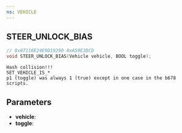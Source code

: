 ```yaml
---
ns: VEHICLE
---
```

## STEER_UNLOCK_BIAS

```c
// 0x07116E24E9D1929D 0xA59E3DCD
void STEER_UNLOCK_BIAS(Vehicle vehicle, BOOL toggle);
```

```
Hash collision!!!  
SET_VEHICLE_IS_*  
p1 (toggle) was always 1 (true) except in one case in the b678 scripts.  
```

## Parameters
* **vehicle**: 
* **toggle**: 

